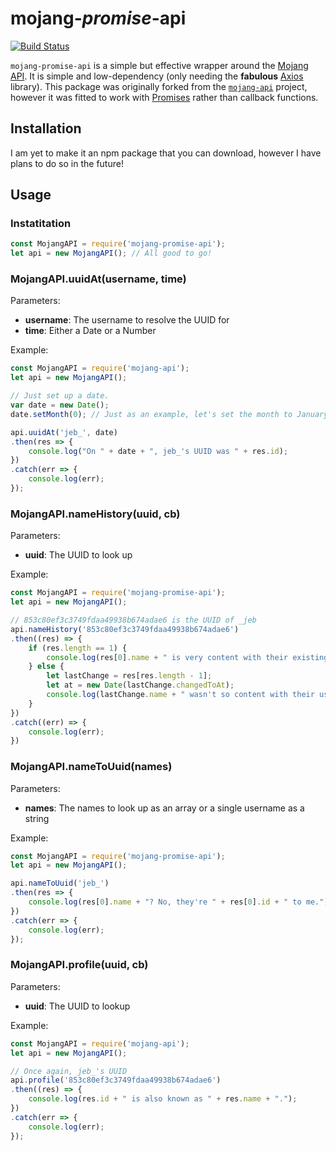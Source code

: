# mojang-_promise_-api
[![Build Status](https://travis-ci.com/gingerchicken/mojang-promise-api.svg?branch=master)](https://travis-ci.com/gingerchicken/mojang-promise-api)

`mojang-promise-api` is a simple but effective wrapper around the [Mojang API](http://wiki.vg/Mojang_API). It is simple and low-dependency (only needing the
__fabulous__ [Axios](https://www.npmjs.com/package/request) library). This package was originally forked from the [`mojang-api`](https://github.com/minecrafter/mojang-api) project, however it was fitted to work with [Promises](https://developer.mozilla.org/en-US/docs/Web/JavaScript/Reference/Global_Objects/Promise) rather than callback functions.

## Installation
I am yet to make it an npm package that you can download, however I have plans to do so in the future!

## Usage

### Instatitation

```js
const MojangAPI = require('mojang-promise-api');
let api = new MojangAPI(); // All good to go!
```

### MojangAPI.uuidAt(username, time)

Parameters:

 * **username**: The username to resolve the UUID for
 * **time**: Either a Date or a Number

Example:
```js
const MojangAPI = require('mojang-api');
let api = new MojangAPI();

// Just set up a date.
var date = new Date();
date.setMonth(0); // Just as an example, let's set the month to January (i.e. the first month)

api.uuidAt('jeb_', date)
.then(res => {
    console.log("On " + date + ", jeb_'s UUID was " + res.id);
})
.catch(err => {
    console.log(err);
});
```

### MojangAPI.nameHistory(uuid, cb)

Parameters:

 * **uuid**: The UUID to look up

Example:
```js
const MojangAPI = require('mojang-promise-api');
let api = new MojangAPI();

// 853c80ef3c3749fdaa49938b674adae6 is the UUID of _jeb
api.nameHistory('853c80ef3c3749fdaa49938b674adae6')
.then((res) => {
    if (res.length == 1) {
        console.log(res[0].name + " is very content with their existing username, because they didn't change it. Excellent job.")
    } else {
        let lastChange = res[res.length - 1];
        let at = new Date(lastChange.changedToAt);
        console.log(lastChange.name + " wasn't so content with their username. They last changed their username at " + at + ".");
    }
})
.catch((err) => {
    console.log(err);
})
```

### MojangAPI.nameToUuid(names)

Parameters:

 * **names**: The names to look up as an array or a single username as a string

Example:
```js
const MojangAPI = require('mojang-promise-api');
let api = new MojangAPI();

api.nameToUuid('jeb_')
.then(res => {
    console.log(res[0].name + "? No, they're " + res[0].id + " to me.");
})
.catch(err => {
    console.log(err);
});
```

### MojangAPI.profile(uuid, cb)

Parameters:

 * **uuid**: The UUID to lookup

Example:
```js
const MojangAPI = require('mojang-api');
let api = new MojangAPI();

// Once again, jeb_'s UUID
api.profile('853c80ef3c3749fdaa49938b674adae6')
.then((res) => {
    console.log(res.id + " is also known as " + res.name + ".");
})
.catch(err => {
    console.log(err);
});
```
